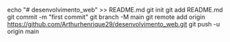 echo "# desenvolvimento_web" >> README.md
git init
git add README.md
git commit -m "first commit"
git branch -M main
git remote add origin https://github.com/Arthurhenrique29/desenvolvimento_web.git
git push -u origin main